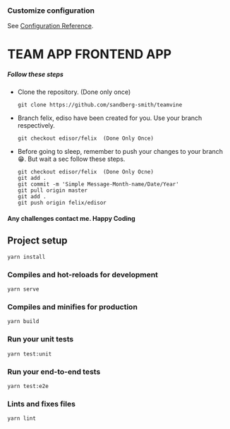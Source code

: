 
### Customize configuration
See [Configuration Reference](https://cli.vuejs.org/config/).
# TEAM APP FRONTEND APP
  ##### Follow these steps
  - Clone the repository. (Done only once)
    ```
    git clone https://github.com/sandberg-smith/teamvine
    ```
  - Branch felix, ediso have been created for you. Use your branch respectively.
      ```
      git checkout edisor/felix  (Done Only Once) 
    ```
  - Before going to sleep, remember to push your changes to your branch 😁️. But wait a sec follow these steps.
     ```
    git checkout edisor/felix  (Done Only Ocne)
    git add .
    git commit -m 'Simple Message-Month-name/Date/Year'
    git pull origin master
    git add .
    git push origin felix/edisor 
    ```
   ####    Any challenges contact me. Happy Coding

## Project setup
```
yarn install
```

### Compiles and hot-reloads for development
```
yarn serve
```

### Compiles and minifies for production
```
yarn build
```

### Run your unit tests
```
yarn test:unit
```

### Run your end-to-end tests
```
yarn test:e2e
```

### Lints and fixes files
```
yarn lint
```